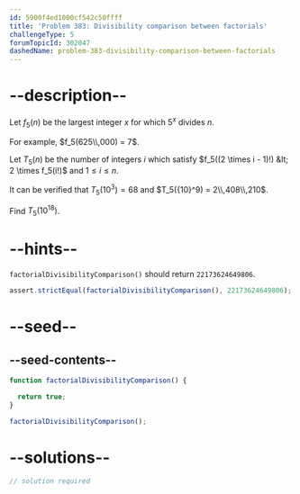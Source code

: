 ```yaml
---
id: 5900f4ed1000cf542c50ffff
title: 'Problem 383: Divisibility comparison between factorials'
challengeType: 5
forumTopicId: 302047
dashedName: problem-383-divisibility-comparison-between-factorials
---
```


# --description--

Let $f_5(n)$ be the largest integer $x$ for which $5^x$ divides $n$.

For example, $f_5(625\\,000) = 7$.

Let $T_5(n)$ be the number of integers $i$ which satisfy $f_5((2 \times i - 1)!) &lt; 2 \times f_5(i!)$ and $1 ≤ i ≤ n$.

It can be verified that $T_5({10}^3) = 68$ and $T_5({10}^9) = 2\\,408\\,210$.

Find $T_5({10}^{18})$.

# --hints--

`factorialDivisibilityComparison()` should return `22173624649806`.

```js
assert.strictEqual(factorialDivisibilityComparison(), 22173624649806);
```

# --seed--

## --seed-contents--

```js
function factorialDivisibilityComparison() {

  return true;
}

factorialDivisibilityComparison();
```

# --solutions--

```js
// solution required
```
